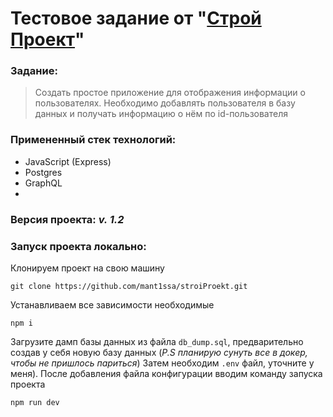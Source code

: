 # Тестовое задание от "[Строй Проект](https://xn----btbkpgvbhecdhjei.xn--p1ai/)"

### Задание:
> Создать простое приложение для отображения информации о пользователях. Необходимо добавлять пользователя в базу данных и получать информацию о нём по id-пользователя

### Примененный стек технологий:
- JavaScript (Express)
- Postgres
- GraphQL
- 
### Версия проекта: *v. 1.2*

### Запуск проекта локально:
Клонируем проект на свою машину
```console
git clone https://github.com/mant1ssa/stroiProekt.git 
```
Устанавливаем все зависимости необходимые
```console
npm i 
```
Загрузите дамп базы данных из файла `db_dump.sql`, предварительно создав у себя новую базу данных (*P.S планирую сунуть все в докер, чтобы не пришлось париться*)
Затем необходим `.env` файл, уточните у меня). После добавления файла конфигурации вводим команду запуска проекта
```console
npm run dev
```
